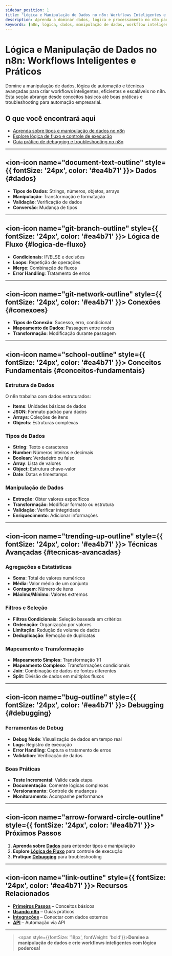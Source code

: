 ```yaml
---
sidebar_position: 1
title: "Lógica e Manipulação de Dados no n8n: Workflows Inteligentes e Práticos"
description: Aprenda a dominar dados, lógica e processamento no n8n para criar workflows inteligentes, eficientes e escaláveis.
keywords: [n8n, lógica, dados, manipulação de dados, workflow inteligente, automação, processamento de dados, boas práticas, lógica de automação, transformação de dados]
---
```


# Lógica e Manipulação de Dados no n8n: Workflows Inteligentes e Práticos

Domine a manipulação de dados, lógica de automação e técnicas avançadas para criar workflows inteligentes, eficientes e escaláveis no n8n. Esta seção abrange desde conceitos básicos até boas práticas e troubleshooting para automação empresarial.

## O que você encontrará aqui

- [Aprenda sobre tipos e manipulação de dados no n8n](./data/)
- [Explore lógica de fluxo e controle de execução](./flow-logic/)
- [Guia prático de debugging e troubleshooting no n8n](./flow-logic/debugging)

---

## <ion-icon name="document-text-outline" style={{ fontSize: '24px', color: '#ea4b71' }}></ion-icon> Dados {#dados}

- **Tipos de Dados**: Strings, números, objetos, arrays
- **Manipulação**: Transformação e formatação
- **Validação**: Verificação de dados
- **Conversão**: Mudança de tipos

---

## <ion-icon name="git-branch-outline" style={{ fontSize: '24px', color: '#ea4b71' }}></ion-icon> Lógica de Fluxo {#logica-de-fluxo}

- **Condicionais**: IF/ELSE e decisões
- **Loops**: Repetição de operações
- **Merge**: Combinação de fluxos
- **Error Handling**: Tratamento de erros

---

## <ion-icon name="git-network-outline" style={{ fontSize: '24px', color: '#ea4b71' }}></ion-icon> Conexões {#conexoes}

- **Tipos de Conexão**: Sucesso, erro, condicional
- **Mapeamento de Dados**: Passagem entre nodes
- **Transformação**: Modificação durante passagem

---

## <ion-icon name="school-outline" style={{ fontSize: '24px', color: '#ea4b71' }}></ion-icon> Conceitos Fundamentais {#conceitos-fundamentais}

### Estrutura de Dados

O n8n trabalha com dados estruturados:

- **Items**: Unidades básicas de dados
- **JSON**: Formato padrão para dados
- **Arrays**: Coleções de itens
- **Objects**: Estruturas complexas

### Tipos de Dados

- **String**: Texto e caracteres
- **Number**: Números inteiros e decimais
- **Boolean**: Verdadeiro ou falso
- **Array**: Lista de valores
- **Object**: Estrutura chave-valor
- **Date**: Datas e timestamps

### Manipulação de Dados

- **Extração**: Obter valores específicos
- **Transformação**: Modificar formato ou estrutura
- **Validação**: Verificar integridade
- **Enriquecimento**: Adicionar informações

---

## <ion-icon name="trending-up-outline" style={{ fontSize: '24px', color: '#ea4b71' }}></ion-icon> Técnicas Avançadas {#tecnicas-avancadas}

### Agregações e Estatísticas

- **Soma**: Total de valores numéricos
- **Média**: Valor médio de um conjunto
- **Contagem**: Número de itens
- **Máximo/Mínimo**: Valores extremos

### Filtros e Seleção

- **Filtros Condicionais**: Seleção baseada em critérios
- **Ordenação**: Organização por valores
- **Limitação**: Redução de volume de dados
- **Deduplicação**: Remoção de duplicatas

### Mapeamento e Transformação

- **Mapeamento Simples**: Transformação 1:1
- **Mapeamento Complexo**: Transformações condicionais
- **Join**: Combinação de dados de fontes diferentes
- **Split**: Divisão de dados em múltiplos fluxos

---

## <ion-icon name="bug-outline" style={{ fontSize: '24px', color: '#ea4b71' }}></ion-icon> Debugging {#debugging}

### Ferramentas de Debug

- **Debug Node**: Visualização de dados em tempo real
- **Logs**: Registro de execução
- **Error Handling**: Captura e tratamento de erros
- **Validation**: Verificação de dados

### Boas Práticas

- **Teste Incremental**: Valide cada etapa
- **Documentação**: Comente lógicas complexas
- **Versionamento**: Controle de mudanças
- **Monitoramento**: Acompanhe performance

---

## <ion-icon name="arrow-forward-circle-outline" style={{ fontSize: '24px', color: '#ea4b71' }}></ion-icon> Próximos Passos

1. **Aprenda sobre [Dados](./data/)** para entender tipos e manipulação
2. **Explore [Lógica de Fluxo](./flow-logic/)** para controle de execução
3. **Pratique [Debugging](./flow-logic/debugging)** para troubleshooting

---

## <ion-icon name="link-outline" style={{ fontSize: '24px', color: '#ea4b71' }}></ion-icon> Recursos Relacionados

- **[Primeiros Passos](../primeiros-passos/)** – Conceitos básicos
- **[Usando n8n](../usando-n8n/)** – Guias práticos
- **[Integrações](../integracoes/)** – Conectar com dados externos
- **[API](../api/)** – Automação via API

---

> <span style={{fontSize: '18px', fontWeight: 'bold'}}>**Domine a manipulação de dados e crie workflows inteligentes com lógica poderosa!**</span>
